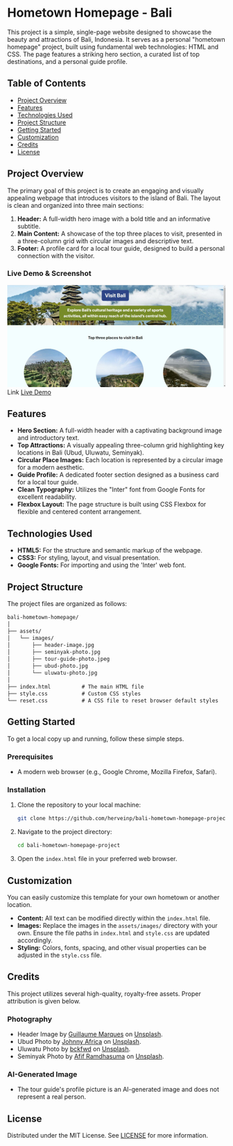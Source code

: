 # Hometown Homepage - Bali

This project is a simple, single-page website designed to showcase the beauty and attractions of Bali, Indonesia. It serves as a personal "hometown homepage" project, built using fundamental web technologies: HTML and CSS. The page features a striking hero section, a curated list of top destinations, and a personal guide profile.

## Table of Contents

- [Project Overview](#project-overview)
- [Features](#features)
- [Technologies Used](#technologies-used)
- [Project Structure](#project-structure)
- [Getting Started](#getting-started)
- [Customization](#customization)
- [Credits](#credits)
- [License](#license)

## Project Overview

The primary goal of this project is to create an engaging and visually appealing webpage that introduces visitors to the island of Bali. The layout is clean and organized into three main sections:

1.  **Header:** A full-width hero image with a bold title and an informative subtitle.
2.  **Main Content:** A showcase of the top three places to visit, presented in a three-column grid with circular images and descriptive text.
3.  **Footer:** A profile card for a local tour guide, designed to build a personal connection with the visitor.

### Live Demo & Screenshot

![Bali Hometown Homepage Screenshot](./assets/images/bali-hometown-homepage-preview.JPG)
Link [Live Demo](https://herveinp.github.io/bali-hometown-homepage-project/)

## Features

-   **Hero Section:** A full-width header with a captivating background image and introductory text.
-   **Top Attractions:** A visually appealing three-column grid highlighting key locations in Bali (Ubud, Uluwatu, Seminyak).
-   **Circular Place Images:** Each location is represented by a circular image for a modern aesthetic.
-   **Guide Profile:** A dedicated footer section designed as a business card for a local tour guide.
-   **Clean Typography:** Utilizes the "Inter" font from Google Fonts for excellent readability.
-   **Flexbox Layout:** The page structure is built using CSS Flexbox for flexible and centered content arrangement.

## Technologies Used

-   **HTML5:** For the structure and semantic markup of the webpage.
-   **CSS3:** For styling, layout, and visual presentation.
-   **Google Fonts:** For importing and using the 'Inter' web font.

## Project Structure

The project files are organized as follows:

```
bali-hometown-homepage/
│
├── assets/
│   └── images/
│       ├── header-image.jpg
│       ├── seminyak-photo.jpg
│       ├── tour-guide-photo.jpeg
│       ├── ubud-photo.jpg
│       └── uluwatu-photo.jpg
│
├── index.html          # The main HTML file
├── style.css           # Custom CSS styles
└── reset.css           # A CSS file to reset browser default styles
```

## Getting Started

To get a local copy up and running, follow these simple steps.

### Prerequisites

-   A modern web browser (e.g., Google Chrome, Mozilla Firefox, Safari).

### Installation

1.  Clone the repository to your local machine:
    ```sh
    git clone https://github.com/herveinp/bali-hometown-homepage-project.git
    ```
2.  Navigate to the project directory:
    ```sh
    cd bali-hometown-homepage-project
    ```
3.  Open the `index.html` file in your preferred web browser.

## Customization

You can easily customize this template for your own hometown or another location.

-   **Content:** All text can be modified directly within the `index.html` file.
-   **Images:** Replace the images in the `assets/images/` directory with your own. Ensure the file paths in `index.html` and `style.css` are updated accordingly.
-   **Styling:** Colors, fonts, spacing, and other visual properties can be adjusted in the `style.css` file.

## Credits

This project utilizes several high-quality, royalty-free assets. Proper attribution is given below.

### Photography

-   Header Image by [Guillaume Marques](https://unsplash.com/@marquesguillaume) on [Unsplash](https://unsplash.com/).
-   Ubud Photo by [Johnny Africa](https://unsplash.com/@johnnyafrica) on [Unsplash](https://unsplash.com/).
-   Uluwatu Photo by [bckfwd](https://unsplash.com/@bckfwd) on [Unsplash](https://unsplash.com/).
-   Seminyak Photo by [Afif Ramdhasuma](https://unsplash.com/@afiframdhasuma) on [Unsplash](https://unsplash.com/).

### AI-Generated Image

-   The tour guide's profile picture is an AI-generated image and does not represent a real person.

## License

Distributed under the MIT License. See [LICENSE](LICENSE) for more information.
